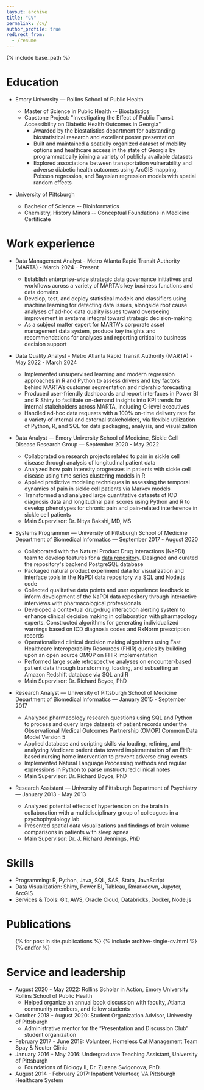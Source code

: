 ```yaml
---
layout: archive
title: "CV"
permalink: /cv/
author_profile: true
redirect_from:
  - /resume
---
```

{% include base_path %}

Education
=========

* Emory University — Rollins School of Public Health

  - Master of Science in Public Health -- Biostatistics
  - Capstone Project: "Investigating the Effect of Public Transit Accessibility on Diabetic Health Outcomes in Georgia"
    + Awarded by the biostatistics department for outstanding biostatistical research and excellent poster presentation
    + Built and maintained a spatially organized dataset of mobility options and healthcare access in the state of Georgia by programmatically joining a variety of publicly available datasets
    + Explored associations between transportation vulnerability and adverse diabetic health outcomes using ArcGIS mapping, Poisson regression, and Bayesian regression models with spatial random effects
* University of Pittsburgh

  - Bachelor of Science -- Bioinformatics
  - Chemistry, History Minors -- Conceptual Foundations in Medicine Certificate

Work experience
===============

* Data Management Analyst - Metro Atlanta Rapid Transit Authority (MARTA) - March 2024 - Present

  - Establish enterprise-wide strategic data governance initiatives and workflows across a variety of MARTA's key business functions and data domains
  - Develop, test, and deploy statistical models and classifiers using machine learning for detecting data issues, alongside root cause analyses of ad-hoc data quality issues toward overseeing improvement in systems integral toward strategic decision-making
  - As a subject matter expert for MARTA's corporate asset management data system, produce key insights and recommendations for analyses and reporting critical to business decision support
* Data Quality Analyst - Metro Atlanta Rapid Transit Authority (MARTA) - May 2022 - March 2024

  - Implemented unsupervised learning and modern regression approaches in R and Python to assess drivers and key factors behind MARTA’s customer segmentation and ridership forecasting
  - Produced user-friendly dashboards and report interfaces in Power BI and R Shiny to facilitate on-demand insights into KPI trends for internal stakeholders across MARTA, including C-level executives
  - Handled ad-hoc data requests with a 100% on-time delivery rate for a variety of internal and external stakeholders, via flexible utilization of Python, R, and SQL for data packaging, analysis, and visualization
* Data Analyst — Emory University School of Medicine, Sickle Cell Disease Research Group — September 2020 - May 2022

  - Collaborated on research projects related to pain in sickle cell disease through analysis of longitudinal patient data
  - Analyzed how pain intensity progresses in patients with sickle cell disease using time series clustering models in R
  - Applied predictive modeling techniques in assessing the temporal dynamics of pain in sickle cell patients via Markov models
  - Transformed and analyzed large quantitative datasets of ICD diagnosis data and longitudinal pain scores using Python and R to develop phenotypes for chronic pain and pain‑related interference in sickle cell patients
  - Main Supervisor: Dr. Nitya Bakshi, MD, MS
* Systems Programmer — University of Pittsburgh School of Medicine Department of Biomedical Informatics — September 2017 - August 2020

  - Collaborated with the Natural Product Drug Interactions (NaPDI) team to develop features for a [data repository](https://repo.napdi.org/). Designed and curated the repository's backend PostgreSQL database
  - Packaged natural product experiment data for visualization and interface tools in the NaPDI data repository via SQL and Node.js code
  - Collected qualitative data points and user experience feedback to inform development of the NaPDI data repository through interactive interviews with pharmacological professionals
  - Developed a contextual drug‑drug interaction alerting system to enhance clinical decision making in collaboration with pharmacology experts.
    Constructed algorithms for generating individualized warnings based on ICD diagnosis codes and RxNorm prescription records
  - Operationalized clinical decision making algorithms using Fast Healthcare Interoperability Resources (FHIR) queries by building upon an open source OMOP on FHIR implementation
  - Performed large scale retrospective analyses on encounter-based patient data through transforming, loading, and subsetting an Amazon Redshift database via SQL and R
  - Main Supervisor: Dr. Richard Boyce, PhD
* Research Analyst — University of Pittsburgh School of Medicine Department of Biomedical Informatics — January 2015 - September 2017

  - Analyzed pharmacology research questions using SQL and Python to process and query large datasets of patient records under the Observational Medical Outcomes Partnership (OMOP) Common Data Model Version 5
  - Applied database and scripting skills via loading, refining, and analyzing Medicare patient data toward implementation of an EHR-based nursing home intervention to prevent adverse drug events
  - Implemented Natural Language Processing methods and regular expressions in Python to parse unstructured clinical notes
  - Main Supervisor: Dr. Richard Boyce, PhD
* Research Assistant — University of Pittsburgh Department of Psychiatry — January 2013 - May 2013

  - Analyzed potential effects of hypertension on the brain in collaboration with a multidisciplinary group of colleagues in a psychophysiology lab
  - Presented spatial data visualizations and findings of brain volume comparisons in patients with sleep apnea
  - Main Supervisor: Dr. J. Richard Jennings, PhD

Skills
======

* Programming: R, Python, Java, SQL, SAS, Stata, JavaScript
* Data Visualization: Shiny, Power BI, Tableau, Rmarkdown, Jupyter, ArcGIS
* Services & Tools: Git, AWS, Oracle Cloud, Databricks, Docker, Node.js

Publications
============

<ul>{% for post in site.publications %}
    {% include archive-single-cv.html %}
  {% endfor %}</ul>

<!-- Talks
======
  <ul>{% for post in site.talks %}
    {% include archive-single-talk-cv.html %}
  {% endfor %}</ul> -->

<!-- Teaching
======
  <ul>{% for post in site.teaching %}
    {% include archive-single-cv.html %}
  {% endfor %}</ul> -->

Service and leadership
======================

* August 2020 - May 2022: Rollins Scholar in Action, Emory University Rollins School of Public Health
  - Helped organize an annual book discussion with faculty, Atlanta community members, and fellow students
* October 2018 - August 2020: Student Organization Advisor, University of Pittsburgh
  - Administrative mentor for the “Presentation and Discussion Club” student organization
* February 2017 - June 2018: Volunteer, Homeless Cat Management Team Spay & Neuter Clinic
* January 2016 - May 2016: Undergraduate Teaching Assistant, University of Pittsburgh
  - Foundations of Biology II, Dr. Zuzana Swigonova, PhD.
* August 2014 - February 2017: Inpatient Volunteer, VA Pittsburgh Healthcare System
